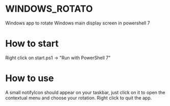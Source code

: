 # WINDOWS_ROTATO
Windows app to rotate Windows main display screen in powershell 7

# How to start
Right click on start.ps1 -> "Run with PowerShell 7"

# How to use
A small notifyIcon should appear on your taskbar, just click on it to open the contextual menu and choose your rotation.
Right click to quit the app.